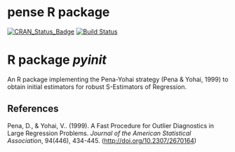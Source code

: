 
# pense R package

<!-- begin badges -->

[![CRAN\_Status\_Badge](https://www.r-pkg.org/badges/version/pyinit)](https://CRAN.R-project.org/package=pyinit)
[![Build
Status](https://travis-ci.com/dakep/pyinit.svg?branch=release/v1.1.1)](https://travis-ci.com/dakep/pyinit)
<!-- end badges -->

# R package *pyinit*

An R package implementing the Pena-Yohai strategy (Pena & Yohai, 1999)
to obtain initial estimators for robust S-Estimators of Regression.

## References

Pena, D., & Yohai, V.. (1999). A Fast Procedure for Outlier Diagnostics
in Large Regression Problems. *Journal of the American Statistical
Association*, 94(446), 434-445. (<http://doi.org/10.2307/2670164>)

